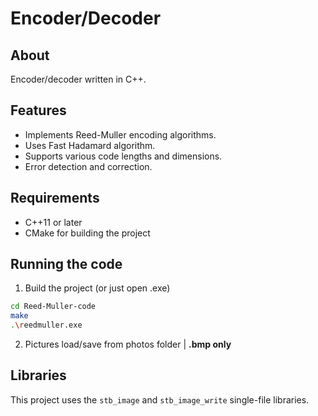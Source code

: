 # Encoder/Decoder
## About
Encoder/decoder written in C++.

## Features
- Implements Reed-Muller encoding algorithms.
- Uses Fast Hadamard algorithm.
- Supports various code lengths and dimensions.
- Error detection and correction.

## Requirements
- C++11 or later
- CMake for building the project

## Running the code
1. Build the project (or just open .exe)
```sh
cd Reed-Muller-code
make
.\reedmuller.exe
```
2. Pictures load/save from photos folder | **.bmp only**

## Libraries
This project uses the `stb_image` and `stb_image_write` single-file libraries.